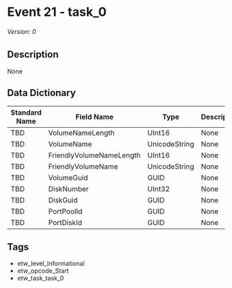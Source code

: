 # Event 21 - task_0
###### Version: 0

## Description
None

## Data Dictionary
|Standard Name|Field Name|Type|Description|Sample Value|
|---|---|---|---|---|
|TBD|VolumeNameLength|UInt16|None|`None`|
|TBD|VolumeName|UnicodeString|None|`None`|
|TBD|FriendlyVolumeNameLength|UInt16|None|`None`|
|TBD|FriendlyVolumeName|UnicodeString|None|`None`|
|TBD|VolumeGuid|GUID|None|`None`|
|TBD|DiskNumber|UInt32|None|`None`|
|TBD|DiskGuid|GUID|None|`None`|
|TBD|PortPoolId|GUID|None|`None`|
|TBD|PortDiskId|GUID|None|`None`|

## Tags
* etw_level_Informational
* etw_opcode_Start
* etw_task_task_0